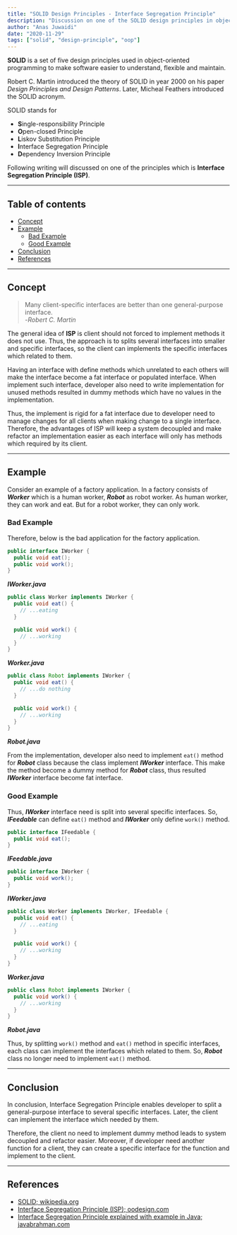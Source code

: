 ```yaml
---
title: "SOLID Design Principles - Interface Segregation Principle"
description: "Discussion on one of the SOLID design principles in object-oriented software development"
author: "Anas Juwaidi"
date: "2020-11-29"
tags: ["solid", "design-principle", "oop"]
---
```


**SOLID** is a set of five design principles used in object-oriented programming to make software easier to understand, flexible and maintain.

Robert C. Martin introduced the theory of SOLID in year 2000 on his paper _Design Principles and Design Patterns_. Later, Micheal Feathers introduced the SOLID acronym.

SOLID stands for

- **S**ingle-responsibility Principle
- **O**pen-closed Principle
- **L**iskov Substitution Principle
- **I**nterface Segregation Principle
- **D**ependency Inversion Principle

Following writing will discussed on one of the principles which is **Interface Segregation Principle (ISP)**.

---

## Table of contents

- [Concept](#concept)
- [Example](#example)
  - [Bad Example](#bad-example)
  - [Good Example](#good-example)
- [Conclusion](#conclusion)
- [References](#references)

---

<a name="concept"></a>

## Concept

> Many client-specific interfaces are better than one general-purpose interface.<br/> -_Robert C. Martin_

The general idea of **ISP** is client should not forced to implement methods it does not use. Thus, the approach is to splits several interfaces into smaller and specific interfaces, so the client can implements the specific interfaces which related to them.

Having an interface with define methods which unrelated to each others will make the interface become a fat interface or populated interface. When implement such interface, developer also need to write implementation for unused methods resulted in dummy methods which have no values in the implementation.

Thus, the implement is rigid for a fat interface due to developer need to manage changes for all clients when making change to a single interface. Therefore, the advantages of ISP will keep a system decoupled and make refactor an implementation easier as each interface will only has methods which required by its client.

---

<a name="example"></a>

## Example

Consider an example of a factory application. In a factory consists of **_Worker_** which is a human worker, **_Robot_** as robot worker. As human worker, they can work and eat. But for a robot worker, they can only work.

<a name="bad-example"></a>

### Bad Example

Therefore, below is the bad application for the factory application.

```java
public interface IWorker {
  public void eat();
  public void work();
}
```

**_IWorker.java_**

```java
public class Worker implements IWorker {
  public void eat() {
    // ...eating
  }

  public void work() {
    // ...working
  }
}
```

**_Worker.java_**

```java
public class Robot implements IWorker {
  public void eat() {
    // ...do nothing
  }

  public void work() {
    // ...working
  }
}
```

**_Robot.java_**

From the implementation, developer also need to implement `eat()` method for **_Robot_** class because the class implement **_IWorker_** interface. This make the method become a dummy method for **_Robot_** class, thus resulted **_IWorker_** interface become fat interface.

<a name="good-example"></a>

### Good Example

Thus, **_IWorker_** interface need is split into several specific interfaces. So, **_IFeedable_** can define `eat()` method and **_IWorker_** only define `work()` method.

```java
public interface IFeedable {
  public void eat();
}
```

**_IFeedable.java_**

```java
public interface IWorker {
  public void work();
}
```

**_IWorker.java_**

```java
public class Worker implements IWorker, IFeedable {
  public void eat() {
    // ...eating
  }

  public void work() {
    // ...working
  }
}
```

**_Worker.java_**

```java
public class Robot implements IWorker {
  public void work() {
    // ...working
  }
}
```

**_Robot.java_**

Thus, by splitting `work()` method and `eat()` method in specific interfaces, each class can implement the interfaces which related to them. So, **_Robot_** class no longer need to implement `eat()` method.

---

<a name="conclusion"></a>

## Conclusion

In conclusion, Interface Segregation Principle enables developer to split a general-purpose interface to several specific interfaces. Later, the client can implement the interface which needed by them.

Therefore, the client no need to implement dummy method leads to system decoupled and refactor easier. Moreover, if developer need another function for a client, they can create a specific interface for the function and implement to the client.

---

<a name="references"></a>

## References

- [SOLID; wikipedia.org](https://en.wikipedia.org/wiki/SOLID)
- [Interface Segregation Principle (ISP); oodesign.com](https://www.oodesign.com/interface-segregation-principle.html)
- [Interface Segregation Principle explained with example in Java; javabrahman.com](https://www.javabrahman.com/programming-principles/interface-segregation-principle-explained-examples-java/)
